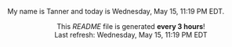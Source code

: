 My name is Tanner and today is Wednesday, May 15, 11:19 PM EDT.

<p align="center">This <i>README</i> file is generated <b>every 3 hours</b>!</br>Last refresh: Wednesday, May 15, 11:19 PM EDT<br /></p>
